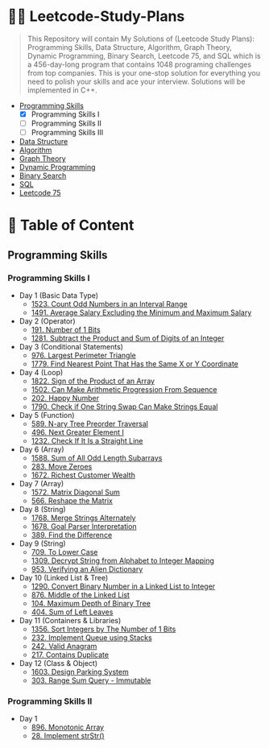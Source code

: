# 🧑‍💻 Leetcode-Study-Plans
> This Repository will contain My Solutions of (Leetcode Study Plans): Programming Skills, Data Structure, Algorithm, Graph Theory, Dynamic Programming, Binary Search, Leetcode 75, and SQL which is a 456-day-long program that contains 1048 programing challenges from top companies. This is your one-stop solution for everything you need to polish your skills and ace your interview. Solutions will be implemented in C++.

- [Programming Skills](https://github.com/mohamedismail53/Leetcode-Study-Plans#programming-skills)
  * [x] Programming Skills I
  * [ ] Programming Skills II
  * [ ] Programming Skills III
- [Data Structure]()
- [Algorithm]()
- [Graph Theory]()
- [Dynamic Programming]()
- [Binary Search]()
- [SQL]()
- [Leetcode 75]()

# 📝 Table of Content

## Programming Skills

### Programming Skills I
- Day 1 (Basic Data Type)
  * [1523. Count Odd Numbers in an Interval Range](/Programming%20Skills/Programming%20Skills%20I/Day_1/1_Count_Odd_Numbers_in_an_Interval_Range.cpp)
  * [1491. Average Salary Excluding the Minimum and Maximum Salary]()
- Day 2 (Operator)
  *  [191. Number of 1 Bits]()
  *  [1281. Subtract the Product and Sum of Digits of an Integer]()
- Day 3 (Conditional Statements)
  * [976. Largest Perimeter Triangle]()
  * [1779. Find Nearest Point That Has the Same X or Y Coordinate]()
- Day 4 (Loop)
  * [1822. Sign of the Product of an Array]()
  * [1502. Can Make Arithmetic Progression From Sequence]()
  * [202. Happy Number]()
  * [1790. Check if One String Swap Can Make Strings Equal]()
- Day 5 (Function)
  * [589. N-ary Tree Preorder Traversal]()
  * [496. Next Greater Element I]()
  * [1232. Check If It Is a Straight Line]()
- Day 6 (Array)
  * [1588. Sum of All Odd Length Subarrays]()
  * [283. Move Zeroes]()
  * [1672. Richest Customer Wealth]()
- Day 7 (Array)
  * [1572. Matrix Diagonal Sum]()
  * [566. Reshape the Matrix]()
- Day 8 (String)
  * [1768. Merge Strings Alternately]()
  * [1678. Goal Parser Interpretation]()
  * [389. Find the Difference]()
- Day 9 (String)
  * [709. To Lower Case]()
  * [1309. Decrypt String from Alphabet to Integer Mapping]()
  * [953. Verifying an Alien Dictionary]()
- Day 10 (Linked List & Tree)
  * [1290. Convert Binary Number in a Linked List to Integer]()
  * [876. Middle of the Linked List]()
  * [104. Maximum Depth of Binary Tree]()
  * [404. Sum of Left Leaves]()
- Day 11 (Containers & Libraries)
  * [1356. Sort Integers by The Number of 1 Bits]()
  * [232. Implement Queue using Stacks]()
  * [242. Valid Anagram]()
  * [217. Contains Duplicate]()
- Day 12 (Class & Object)
  * [1603. Design Parking System]()
  * [303. Range Sum Query - Immutable]()

### Programming Skills II
- Day 1 
  * [896. Monotonic Array]()
  * [28. Implement strStr()]()
